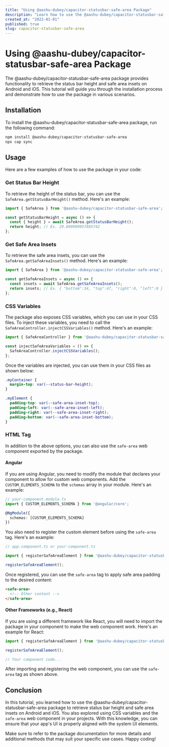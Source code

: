 ```yaml
---
title: "Using @aashu-dubey/capacitor-statusbar-safe-area Package"
description: "Learn how to use the @aashu-dubey/capacitor-statusbar-safe-area package to get status bar height and safe area insets on Android and iOS."
created_at: "2022-01-01"
published: true
slug: capacitor-statusbar-safe-area
---
```


# Using @aashu-dubey/capacitor-statusbar-safe-area Package

The @aashu-dubey/capacitor-statusbar-safe-area package provides functionality to retrieve the status bar height and safe area insets on Android and iOS. This tutorial will guide you through the installation process and demonstrate how to use the package in various scenarios.

## Installation

To install the @aashu-dubey/capacitor-statusbar-safe-area package, run the following command:

```bash
npm install @aashu-dubey/capacitor-statusbar-safe-area
npx cap sync
```

## Usage

Here are a few examples of how to use the package in your code:

### Get Status Bar Height

To retrieve the height of the status bar, you can use the `SafeArea.getStatusBarHeight()` method. Here's an example:

```typescript
import { SafeArea } from '@aashu-dubey/capacitor-statusbar-safe-area';

const getStatusBarHeight = async () => {
  const { height } = await SafeArea.getStatusBarHeight();
  return height; // Ex. 29.090909957885742
};
```

### Get Safe Area Insets

To retrieve the safe area insets, you can use the `SafeArea.getSafeAreaInsets()` method. Here's an example:

```typescript
import { SafeArea } from '@aashu-dubey/capacitor-statusbar-safe-area';

const getSafeAreaInsets = async () => {
  const insets = await SafeArea.getSafeAreaInsets();
  return insets; // Ex. { "bottom":34, "top":47, "right":0, "left":0 }
};
```

### CSS Variables

The package also exposes CSS variables, which you can use in your CSS files. To inject these variables, you need to call the `SafeAreaController.injectCSSVariables()` method. Here's an example:

```typescript
import { SafeAreaController } from '@aashu-dubey/capacitor-statusbar-safe-area';

const injectSafeAreaVariables = () => {
  SafeAreaController.injectCSSVariables();
};
```

Once the variables are injected, you can use them in your CSS files as shown below:

```scss
.myContainer {
  margin-top: var(--status-bar-height);
}

.myElement {
  padding-top: var(--safe-area-inset-top);
  padding-left: var(--safe-area-inset-left);
  padding-right: var(--safe-area-inset-right);
  padding-bottom: var(--safe-area-inset-bottom);
}
```

### HTML Tag

In addition to the above options, you can also use the `safe-area` web component exported by the package.

#### Angular

If you are using Angular, you need to modify the module that declares your component to allow for custom web components. Add the `CUSTOM_ELEMENTS_SCHEMA` to the `schemas` array in your module. Here's an example:

```typescript
// your-component.module.ts
import { CUSTOM_ELEMENTS_SCHEMA } from '@angular/core';

@NgModule({
  schemas: [CUSTOM_ELEMENTS_SCHEMA]
})
```

You also need to register the custom element before using the `safe-area` tag. Here's an example:

```typescript
// app.component.ts or your-component.ts

import { registerSafeAreaElement } from '@aashu-dubey/capacitor-statusbar-safe-area';

registerSafeAreaElement();
```

Once registered, you can use the `safe-area` tag to apply safe area padding to the desired content:

```html
<safe-area>
  <!-- Other content -->
</safe-area>
```

#### Other Frameworks (e.g., React)

If you are using a different framework like React, you will need to import the package in your component to make the web component work. Here's an example for React:

```jsx
import { registerSafeAreaElement } from '@aashu-dubey/capacitor-statusbar-safe-area';

registerSafeAreaElement();

// Your component code...
```

After importing and registering the web component, you can use the `safe-area` tag as shown above.

## Conclusion

In this tutorial, you learned how to use the @aashu-dubey/capacitor-statusbar-safe-area package to retrieve status bar height and safe area insets on Android and iOS. You also explored using CSS variables and the `safe-area` web component in your projects. With this knowledge, you can ensure that your app's UI is properly aligned with the system UI elements.

Make sure to refer to the package documentation for more details and additional methods that may suit your specific use cases. Happy coding!